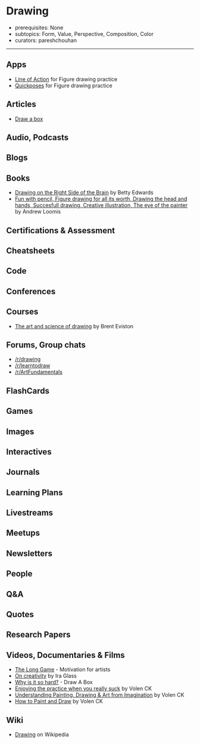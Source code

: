 # Drawing

- prerequisites: None
- subtopics: Form, Value, Perspective, Composition, Color
- curators: pareshchouhan

------

## Apps

- [Line of Action](https://line-of-action.com/) for Figure drawing practice
- [Quickposes](https://www.quickposes.com/en) for Figure drawing practice

## Articles

- [Draw a box](https://drawabox.com/) 

## Audio, Podcasts

## Blogs

## Books

- [Drawing on the Right Side of the Brain](https://www.goodreads.com/book/show/37797374-the-drawing-on-the-right-side-of-the-brain-workbook) by Betty Edwards
- [Fun with pencil, Figure drawing for all its worth, Drawing the head and hands, Succesfull drawing, Creative illustration, The eye of the painter](http://www.alexhays.com/loomis/) by Andrew Loomis

## Certifications & Assessment

## Cheatsheets

## Code

## Conferences

## Courses  

- [The art and science of drawing](https://www.skillshare.com/user/artandscienceofdrawing) by Brent Eviston

## Forums, Group chats

- [/r/drawing](https://www.reddit.com/r/drawing/)
- [/r/learntodraw](https://www.reddit.com/r/learntodraw/)
- [/r/ArtFundamentals](https://www.reddit.com/r/ArtFundamentals)

## FlashCards

## Games

## Images

## Interactives

## Journals

## Learning Plans

## Livestreams

## Meetups

## Newsletters

## People

## Q&A

## Quotes

## Research Papers

## Videos, Documentaries & Films
 
- [The Long Game](https://vimeo.com/84022735) - Motivation for artists
- [On creativity](https://www.youtube.com/watch?v=zaSIx1xO7CE) by Ira Glass
- [Why is it so hard?](https://drawabox.com/faq/whysohard) - Draw A Box
- [Enjoying the practice when you really suck](https://www.youtube.com/watch?v=agv_TP_NXgA) by Volen CK
- [Understanding Painting, Drawing & Art from Imagination](https://www.youtube.com/watch?v=HEcJ4iYYyzM) by Volen CK
- [How to Paint and Draw](https://www.youtube.com/watch?v=xa5FhpagCnE) by Volen CK

## Wiki

- [Drawing](https://en.wikipedia.org/wiki/Drawing) on Wikipedia

